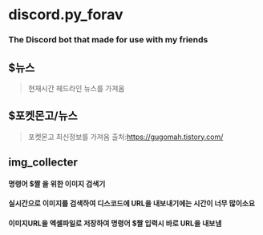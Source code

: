 # discord.py_forav

### The Discord bot that made for use with my friends

## $뉴스

> 현재시간 헤드라인 뉴스를 가져옴

## $포켓몬고/뉴스

> 포켓몬고 최신정보를 가져옴 출처:https://gugomah.tistory.com/

## img_collecter

#### 명령어 $짤 을 위한 이미지 검색기

#### 실시간으로 이미지를 검색하여 디스코드에 URL을 내보내기에는 시간이 너무 많이소요

#### 이미지URL을 엑셀파일로 저장하여 명령어 $짤 입력시 바로 URL을 내보냄
